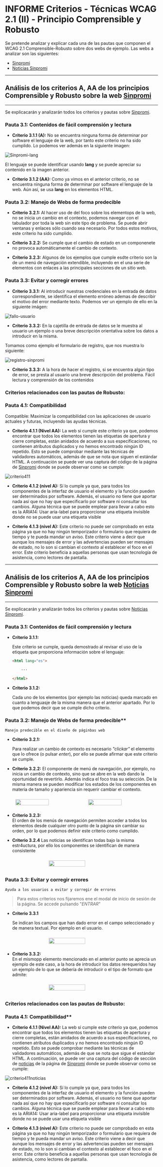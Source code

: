 
# INFORME Criterios - Técnicas WCAG 2.1 (II) - Principio Comprensible y Robusto

Se pretende analizar y explicar cada una de las pautas que componen el WCAG 2.1 Comprensible-Robusto sobre dos webs de ejemplo. Las webs a analizar son las siguientes: 
- [Sinpromi](https://sinpromi.es/)
- [Noticias Sinpromi](https://sinpromi.es/noticias)

***
## Análisis de los criterios A, AA de los principios Comprensible y Robusto sobre la web [Sinpromi](https://sinpromi.es/)
***

Se explicacarán y analizarán todos los criterios y pautas sobre [Sinpromi](https://sinpromi.es/).

### Pauta 3.1: Contenidos de fácil comprensión y lectura

- **Criterio 3.1.1 (A):** No se encuentra ninguna forma de determinar por software el lenguaje de la web, por tanto este criterio no ha sido cumplido. Lo podemos ver además en la siguiente imagen:

![Sinpromi-lang](../public/media/img/sinpromi-lang.png "Imagen que muestra la parte del codigo que hace referencia al lenguaje")

El lenguaje se puede identificar usando **lang** y se puede apreciar su contenido en la imagen anterior.

- **Criterio 3.1.2 (AA):** Como ya vimos en el anterior criterio, no se encuentra ninguna forma de determinar por software el lenguaje de la web. Aún así, se usa **lang** en los elementos HTML.

### Pauta 3.2: Manejo de Webs de forma predecible

- **Criterio 3.2.1:** Al hacer uso de del foco sobre los elementops de la web, no se inicia un cambio en el contexto, podemos navegar con el tabulador por toda la web sin este tipo de problema.
Se puede abrir ventanas y enlaces sólo cuando sea necesario.
Por todos estos motivos, este criterio ha sido cumplido.

- **Criterio 3.2.2:** Se cumple que el cambio de estado en un componenete no provoca automáticamente el cambio de contexto.

- **Criterio 3.2.3:** Algunos de los ejemplos que cumple esdte criterio son la de un menú de navegación extendible, incluyendo en el una serie de elementos con enlaces a las principales secciones de un sitio web.


### Pauta 3.3: Evitar y corregir errores

- **Criterio 3.3.1:** Al introducir nuestras credenciales en la entrada de datos correspondiente, se identifica el elemento erróneo ademas de describir el motivo del error mediante texto. Podemos ver un ejemplo de ello en la siguiente imágen:

![fallo-usuario](../public/media/img/fallo-usuario.png "Se muestra el bloque de texto con el error")

- **Criterio 3.3.2:** En la cajetilla de entrada de datos se le muestra al usuario un ejemplo o una breve descripción orientativa sobre los datos a introducir en la misma.

Tomamos como ejemplo el formulario de registro, que nos muestra lo siguiente:

![registro-sinpromi](../public/media/img/registro-sinpromi.png "Imagen que ilustra el formulario de registro de la web  Sinpromi")

- **Criterio 3.3.3:** A la hora de hacer el registro, si se encuentra algún tipo de error, se presta al usuario una breve descripción del problema.
    Fácil lectura y comprensión de los contenidos



### Criterios relacionados con las pautas de  Robusto:

### Pauta 4.1: Compatibilidad

  Compatible: Maximizar la compatibilidad con las aplicaciones de usuario actuales y futuras, incluyendo las ayudas técnicas.

- **Criterio 4.1.1 (Nivel AA):** La web sí cumple este criterio ya que, podemos encontrar que todos los elementos tienen las etiquetas de apertura y cierre completas, están anidados de acuerdo a sus especificaciones, no contienen atributos duplicados y no hemos encontrado ningún ID repetido. Esto se puede comprobar mediante las técnicas de validadores automáticos, además de que se nota que siguen el estándar HTML. A continuación se puede ver una captura del código de la página de [Sinpromi](https://sinpromi.es/) donde se puede observar como se cumple:

![criterio411](../public/media/img/criterio411.PNG "Imagen que muestra una sección del código de la página de Sinpromi.")

- **Criterio 4.1.2 (nivel A):** Sí lo cumple ya que, para todos los componentes de la interfaz de usuario el elemento y la función pueden ser determinados por software. Además, el usuario no tiene que aportar nada así que no hay que especificarlo por software ni consultar los cambios. Alguna técnica que se puede emplear para llevar a cabo esto es la ARIA14: Usar aria-label para proporcionar una etiqueta invisible donde no se puede usar una etiqueta visible

- **Criterio 4.1.3 (nivel A):** Este criterio no puede ser comprobado en esta página ya que no hay ningún temporizador o formulario que requiera de tiempo y te pueda mandar un aviso. Este criterio viene a decir que aunque los mensajes de error y las advertencias pueden ser mensajes de estado, no lo son si cambian el contexto al establecer el foco en el error. Este criterio beneficia a aquellas personas que usan tecnología de asistencia, como lectores de pantalla.


***
## Análisis de los criterios A, AA de los principios Comprensible y Robusto sobre la web [Noticias Sinpromi](https://sinpromi.es/noticias)
***

Se explicacarán y analizarán todos los criterios y pautas sobre [Noticias Sinpromi](https://sinpromi.es/noticias).
 
### Pauta 3.1: Contenidos de fácil comprensión y lectura

- **Criterio 3.1.1:** 

    Este criterio se cumple, queda demostrado al revisar el uso de la etiqueta que proporciona información sobre el lenguaje:

    ```html
    <html lang="es">
    
        ···
    
    </html>
    ```

- **Criterio 3.1.2:** 

    Cada uno de los elementos (por ejemplo las noticias) queda marcado en cuanto a lenguasje de la misma manera que el anterior apartado. Por lo que podemos decir que se cumple dicho criterio.

### Pauta 3.2: Manejo de Webs de forma predecible**

    Manejo predecible en el diseño de páginbas web


- **Criterio 3.2.1:** 

    Para realizar un cambio de contexto es necesario *"clickar"* el elemento que lo ofrece (o pulsar *enter*), por ello se puede afirmar que este criterio se cumple.

- **Criterio 3.2.2:** 
    El componente de menú de navegación, por ejemplo, no inicia un cambio de contexto, sino que se  abre en la web dando la oportunidad de revertirlo. Además indica el foco tras su selección. De la misma manera se pueden modificar los estados de los componentes en materia de tamaño y apariencia sin requerir cambiar el contexto.

    <div style="display: flex; justify-content: center; align-items: center; ">
      <img src="../public/media/img/prev-cambio.png" width="50%" style="padding:10px;">
      <img src="../public/media/img/post-cambio.png" width="50%" style="padding:10px;">
    </div>

- **Criterio 3.2.3:**    
    El orden de los menús de navegación permiten acceder a todos los elementos desde cualquier otro punto de la página sin cambiar su orden, por lo que podemos definir este criterio como cumplido.

- **Criterio 3.2.4**
    Las noticias se identifican todas bajo la misma estr4uctura, por ello los componentes se identifican de manera consistente
    <div style="display: flex; justify-content: center; align-items: center; ">
      <img src="../public/media/img/noticias-consistencia.png" width="50%" style="padding:10px">
    </div>


### Pauta 3.3: Evitar y corregir errores

    Ayuda a los usuarios a evitar y corregir de errores 

> Para estos criterios nos fijaremos ene el modal de inicio de sesión de la página. Se accede pulsando "*ENTRAR*"

- **Criterio 3.3.1**    

    Se indican los campos que han dado error en el campo seleccionado y de manera textual. Por ejemplo en el usuario.

    <div style="display: flex; justify-content: center; align-items: center; ">
      <img src="../public/media/img/error-registro.png" width="50%" style="padding:10px">
    </div>


- **Criterio 3.3.2:**    
    En el mismopp elemento mencionado en el anterior punto se aprecia un ejemplo de este caso, a la hora de introducir los datos rerequeridos hay un ejemplo de lo que se debería de introducir o el tipo de formato que admite:

    <div style="display: flex; justify-content: center; align-items: center; ">
      <img src="../public/media/img/ejemplos-inicio.png" width="50%" style="padding:10px">
    </div>



### Criterios relacionados con las pautas de  Robusto:

### Pauta 4.1: Compatibilidad**

- **Criterio 4.1.1 (Nivel AA):** La web sí cumple este criterio ya que, podemos encontrar que todos los elementos tienen las etiquetas de apertura y cierre completas, están anidados de acuerdo a sus especificaciones, no contienen atributos duplicados y no hemos encontrado ningún ID repetido. Esto se puede comprobar mediante las técnicas de validadores automáticos, además de que se nota que sigue el estándar HTML. A continuación, se puede ver una captura del código de sección de [noticias](https://sinpromi.es/noticias/) de la página de [Sinpromi](https://sinpromi.es/) donde se puede observar como se cumple:

![criterio411noticias](../public/media/img/criterio411noticias.PNG "Imagen que muestra una sección del código de la zona de noticias de la página de Sinpromi.")

- **Criterio 4.1.2 (nivel A):** Sí lo cumple ya que, para todos los componentes de la interfaz de usuario el elemento y la función pueden ser determinados por software. Además, el usuario no tiene que aportar nada así que no hay que especificarlo por software ni consultar los cambios. Alguna técnica que se puede emplear para llevar a cabo esto es la ARIA14: Usar aria-label para proporcionar una etiqueta invisible donde no se puede usar una etiqueta visible

- **Criterio 4.1.3 (nivel A):** Este criterio no puede ser comprobado en esta página ya que no hay ningún temporizador o formulario que requiera de tiempo y te pueda mandar un aviso. Este criterio viene a decir que aunque los mensajes de error y las advertencias pueden ser mensajes de estado, no lo son si cambian el contexto al establecer el foco en el error. Este criterio beneficia a aquellas personas que usan tecnología de asistencia, como lectores de pantalla.

